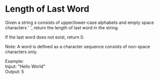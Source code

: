 # Length of Last Word
Given a string s consists of upper/lower-case alphabets and empty space characters ' ', return the length of last word in the string. 

If the last word does not exist, return 0. 

Note: A word is defined as a character sequence consists of non-space characters only. 

Example:  
Input: "Hello World"  
Output: 5